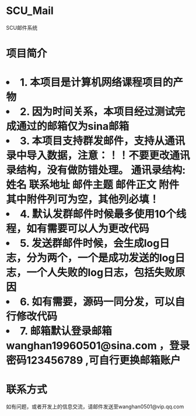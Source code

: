 # SCU_Mail
<h>SCU邮件系统</h>
<h1>项目简介<h1>
<li>1. 本项目是计算机网络课程项目的产物</li>
<li>2. 因为时间关系，本项目经过测试完成通过的邮箱仅为sina邮箱</li>
<li>3. 本项目支持群发邮件，支持从通讯录中导入数据，注意：！！不要更改通讯录结构，没有做防错处理。
		  通讯录结构:
		  姓名	联系地址	邮件主题	邮件正文	附件
	 其中附件列可为空，其他列必填！</li>
<li>4. 默认发群邮件时候最多使用10个线程，如有需要可以人为更改代码</li>
<li>5. 发送群邮件时候，会生成log日志，分为两个，一个是成功发送的log日志，一个人失败的log日志，包括失败原因</li>
<li>6. 如有需要，源码一同分发，可以自行修改代码</li>
<li>7. 邮箱默认登录邮箱 wanghan19960501@sina.com ，登录密码123456789 ,可自行更换邮箱账户</li>
<h1>联系方式</h1>
<p>如有问题，或者开发上的信息交流，请邮件发送至wanghan0501@vip.qq.com</p>
